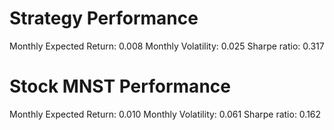 # Strategy Performance
Monthly Expected Return: 0.008
Monthly Volatility: 0.025
Sharpe ratio: 0.317
# Stock MNST Performance
Monthly Expected Return: 0.010
Monthly Volatility: 0.061
Sharpe ratio: 0.162
